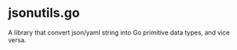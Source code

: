 # jsonutils.go

A library that convert json/yaml string into Go primitive data types, and vice versa.



